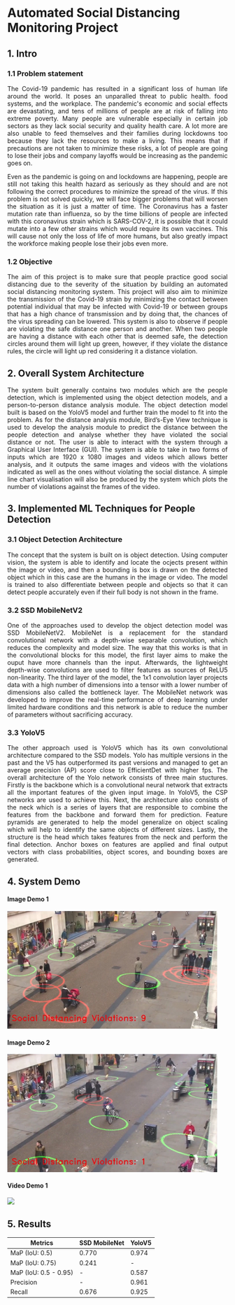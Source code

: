 # Automated Social Distancing Monitoring Project
## 1. Intro
### 1.1 Problem statement
<p align="justify">The Covid-19 pandemic has resulted in a significant loss of human life around the world. It poses an unparalled threat to public health. food systems, and the workplace. The pandemic's economic and social effects are devastating, and tens of millions of people are at risk of falling into extreme poverty. Many people are vulnerable especially in certain job sectors as they lack social security and quality health care. A lot more are also unable to feed themselves and their families during lockdowns too because they lack the resources to make a living. This means that if precautions are not taken to minimize these risks, a lot of people are going to lose their jobs and company layoffs would be increasing as the pandemic goes on.</p>

<p align="justify">Even as the pandemic is going on and lockdowns are happening, people are still not taking this health hazard as seriously as they should and are not following the correct procedures to minimize the spread of the virus. If this problem is not solved quickly, we will face bigger problems that will worsen the situation as it is just a matter of time. The Coronavirus has a faster mutation rate than influenza, so by the time billions of people are infected with this coronavirus strain which is SARS-COV-2, it is possible that it could mutate into a few other strains which would require its own vaccines. This will cause not only the loss of life of more humans, but also greatly impact the workforce making people lose their jobs even more.</p>

### 1.2 Objective
<p align="justify">The aim of this project is to make sure that people practice good social distancing due to the severity of the situation by building an automated social distancing monitoring system. This project will also aim to minimize the transmission of the Covid-19 strain by minimizing the contact between potential individual that may be infected with Covid-19 or between groups that has a high chance of transmission and by doing that, the chances of the virus spreading can be lowered. This system is also to observe if people are violating the safe distance one person and another. When two people are having a distance with each other that is deemed safe, the detection circles around them will light up green, however, if they violate the distance rules, the circle will light up red considering it a distance violation.</p>

## 2. Overall System Architecture
<p align="justify">The system built generally contains two modules which are the people detection, which is implemented using the object detection models, and a person-to-person distance analysis module. The object detection model built is based on the YoloV5 model and further train the model to fit into the problem. As for the distance analysis module, Bird’s-Eye View technique is used to develop the analysis module to predict the distance between the people detection and analyse whether they have violated the social distance or not. The user is able to interact with the system through a Graphical User Interface (GUI). The system is able to take in two forms of inputs which are 1920 x 1080 images and videos which allows better analysis, and it outputs the same images and videos with the violations indicated as well as the ones without violating the social distance. A simple line chart visualisation will also be produced by the system which plots the number of violations against the frames of the video.  </p>

## 3. Implemented ML Techniques for People Detection
### 3.1 Object Detection Architecture
<p align="justify">The concept that the system is built on is object detection. Using computer vision, the system is able to identify and locate the ocjects present within the image or video, and then a bounding is box is drawn on the detected object which in this case are the humans in the image or video. The model is trained to also differentiate between people and objects so that it can detect people accurately even if their full body is not shown in the frame.</p>

### 3.2 SSD MobileNetV2
<p align="justify">One of the approaches used to develop the object detection model was SSD MobileNetV2. MobileNet is a replacement for the standard convolutional network with a depth-wise separable convolution, which reduces the complexity and model size. The way that this works is that in the convolutional blocks for this model, the first layer aims to make the ouput have more channels than the input. Afterwards, the lightweight depth-wise convolutions are used to filter features as sources of ReLU5 non-linearity. The third layer of the model, the 1x1 convolution layer projects data with a high number of dimensions into a tensor with a lower number of dimensions also called the bottleneck layer. The MobileNet network was developed to improve the real-time performance of deep learning under limited hardware conditions and this network is able to reduce the number of parameters without sacrificing accuracy.</p>

### 3.3 YoloV5
<p align="justify">The other approach used is YoloV5 which has its own convolutional architecture compared to the SSD models. Yolo has multiple versions in the past and the V5 has outperformed its past versions and managed to get an average precision (AP) score close to EfficientDet with higher fps. The overall architecture of the Yolo network consists of three main stuctures. Firstly is the backbone which is a convolutional neural network that extracts all the important features of the given input image. In YoloV5, the CSP networks are used to achieve this. Next, the architecture also consists of the neck which is a series of layers that are responsible to combine the features from the backbone and forward them for prediction. Feature pyramids are generated to help the model generalize on object scaling which will help to identify the same objects of different sizes. Lastly, the structure is the head which takes features from the neck and perform the final detection. Anchor boxes on features are applied and final output vectors with class probabilities, object scores, and bounding boxes are generated.</p>

## 4. System Demo
#### <p align="justify">Image Demo 1</p>
<img src="demo_assets/demoimg1.png" width="480"/>

#### <p align="justify">Image Demo 2</p>
<img src="demo_assets/demoimg2.png" width="480"/>

#### <p align="justify">Video Demo 1</p>
<img src="demo_assets/socialdistancedemo.gif"/>

## 5. Results
| Metrics  | SSD MobileNet | YoloV5 |
| ------------- | ------------- | ------------ |
| MaP (IoU: 0.5) | 0.770 | 0.974 |
| MaP (IoU: 0.75) | 0.241 | - |
| MaP (IoU: 0.5 - 0.95) | - | 0.587 |
| Precision | - | 0.961 |
| Recall | 0.676 | 0.925 |
